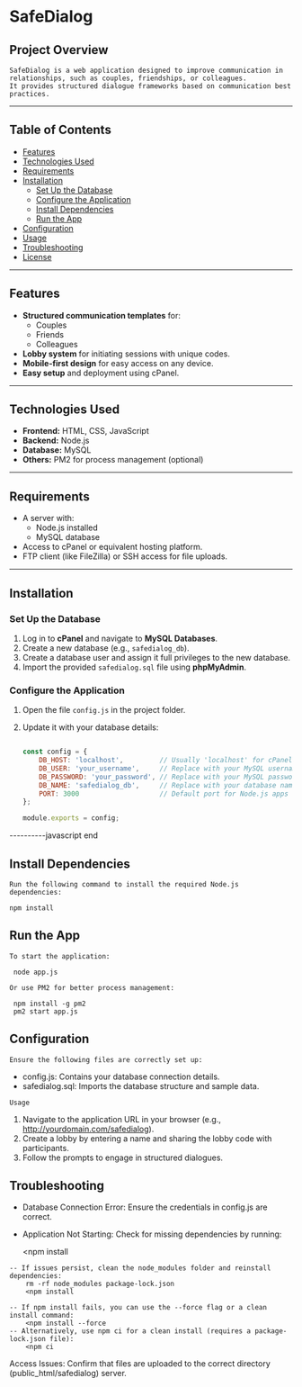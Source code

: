 # SafeDialog

## Project Overview
    SafeDialog is a web application designed to improve communication in relationships, such as couples, friendships, or colleagues.  
    It provides structured dialogue frameworks based on communication best practices.

---

## Table of Contents
- [Features](#features)
- [Technologies Used](#technologies-used)
- [Requirements](#requirements)
- [Installation](#installation)
  - [Set Up the Database](#set-up-the-database)
  - [Configure the Application](#configure-the-application)
  - [Install Dependencies](#install-dependencies)
  - [Run the App](#run-the-app)
- [Configuration](#configuration)
- [Usage](#usage)
- [Troubleshooting](#troubleshooting)
- [License](#license)

---

## Features
- **Structured communication templates** for:
  - Couples
  - Friends
  - Colleagues
- **Lobby system** for initiating sessions with unique codes.
- **Mobile-first design** for easy access on any device.
- **Easy setup** and deployment using cPanel.

---

## Technologies Used
- **Frontend:** HTML, CSS, JavaScript  
- **Backend:** Node.js  
- **Database:** MySQL  
- **Others:** PM2 for process management (optional)  

---

## Requirements
- A server with:
  - Node.js installed
  - MySQL database
- Access to cPanel or equivalent hosting platform.
- FTP client (like FileZilla) or SSH access for file uploads.

---

## Installation

### Set Up the Database
1. Log in to **cPanel** and navigate to **MySQL Databases**.
2. Create a new database (e.g., `safedialog_db`).
3. Create a database user and assign it full privileges to the new database.
4. Import the provided `safedialog.sql` file using **phpMyAdmin**.

### Configure the Application
1. Open the file `config.js` in the project folder.
2. Update it with your database details:

   ```javascript start

   const config = {
       DB_HOST: 'localhost',         // Usually 'localhost' for cPanel
       DB_USER: 'your_username',     // Replace with your MySQL username
       DB_PASSWORD: 'your_password', // Replace with your MySQL password
       DB_NAME: 'safedialog_db',     // Replace with your database name
       PORT: 3000                    // Default port for Node.js apps
   };

   module.exports = config;

----------javascript end


## Install Dependencies

    Run the following command to install the required Node.js dependencies:

    npm install

## Run the App

    To start the application:

     node app.js

    Or use PM2 for better process management:

     npm install -g pm2
     pm2 start app.js

## Configuration

    Ensure the following files are correctly set up:

   - config.js: Contains your database connection details.
   - safedialog.sql: Imports the database structure and sample data.

    Usage

   1. Navigate to the application URL in your browser (e.g., http://yourdomain.com/safedialog).
   2. Create a lobby by entering a name and sharing the lobby code with participants.
   3. Follow the prompts to engage in structured dialogues.

## Troubleshooting

   - Database Connection Error: Ensure the credentials in config.js are correct.
   - Application Not Starting: Check for missing dependencies by running:

        <npm install

    -- If issues persist, clean the node_modules folder and reinstall dependencies:
        rm -rf node_modules package-lock.json
        <npm install

    -- If npm install fails, you can use the --force flag or a clean install command:
        <npm install --force
    -- Alternatively, use npm ci for a clean install (requires a package-lock.json file):
        <npm ci


Access Issues: Confirm that files are uploaded to the correct directory (public_html/safedialog) server.